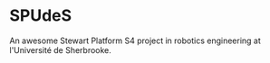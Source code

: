 # SPUdeS
An awesome Stewart Platform S4 project in robotics engineering at l'Université de Sherbrooke.
